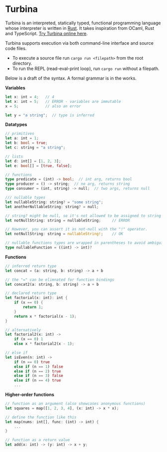 # Turbina

Turbina is an interpreted, statically typed, functional programming language whose interpreter is written in [Rust](https://www.rust-lang.org/). It takes inspiration from OCaml, Rust and TypeScript. [Try Turbina online here](https://turbinalang.web.app/).

Turbina supports execution via both command-line interface and source code files.

- To execute a source file run `cargo run <filepath>` from the root directory.
- To run the REPL (read-eval-print loop), run `cargo run` without a filepath.

Below is a draft of the syntax. A formal grammar is in the works.

**Variables**
```rust
let x: int = 4;   // 4
let x: int = 5;   // ERROR - variables are immutable
x = 5;            // also an error

let y = "a string";  // type is inferred
```

**Datatypes**
```rust
// primitives
let a: int = 1;
let b: bool = true;
let c: string = "a string";

// lists
let d: int[] = [1, 2, 3];
let e: bool[] = [true, false];

// functions
type predicate = (int) -> bool;  // int arg, returns bool
type producer = () -> string;  // no arg, returns string
type consumer = (int, string) -> null;  // two args, returns null

/// nullable types
let nullableString: string? = "some string";
let anotherNullableString: string? = null;

// string? might be null, so it's not allowed to be assigned to string
let notNullString: string = nullableString;     // ERROR

// However, you can assert it as not-null with the "!" operator.
let notNullString: string = nullableString!;    // OK

// nullable functions types are wrapped in parentheses to avoid ambiguity
type nullableFunction = ((int) -> int)?
```

**Functions**
```rust
// inferred return type
let concat = (a: string, b: string) -> a + b

// the "=" can be elimnated for function bindings
let concat2(a: string, b: string) -> a + b

// declared return type
let factorial(x: int): int {
    if (x == 0) {
        return 1;
    }
    return x * factorial(x - 1);
}

// alternatively
let factorial2(x: int) ->
    if (x == 0) 1
    else x * factorial2(x - 1);

// else if
let isEven(n: int) ->
    if (n == 0) true
    else if (n == 1) false
    else if (n == 2) true
    else if (n == 3) false
    else if (n == 4) true
    ...
```

**Higher-order functions**
```rust
// function as an argument (also showcases anonymous functions)
let squares = map([1, 2, 3, 4], (x: int) -> x * x);

// define the function like this
let map(nums: int[], func: (int) -> int) {
    ...
}

// function as a return value
let add(x: int) -> (y: int) -> x + y;
```
